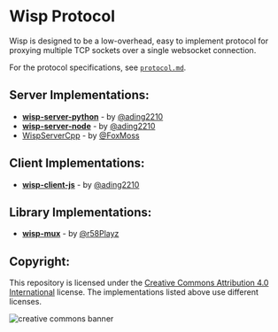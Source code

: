 # Wisp Protocol
Wisp is designed to be a low-overhead, easy to implement protocol for proxying multiple TCP sockets over a single websocket connection.

For the protocol specifications, see [`protocol.md`](https://github.com/MercuryWorkshop/wisp-protocol/blob/main/protocol.md).

## Server Implementations:
- **[wisp-server-python](https://github.com/MercuryWorkshop/wisp-server-python)** - by [@ading2210](https://github.com/ading2210)
- **[wisp-server-node](https://github.com/MercuryWorkshop/wisp-server-node)** - by [@ading2210](https://github.com/ProgrammerIn-wonderland)
- [WispServerCpp](https://github.com/FoxMoss/WispServerCpp) - by [@FoxMoss](https://github.com/FoxMoss)

## Client Implementations:
- **[wisp-client-js](https://github.com/MercuryWorkshop/wisp-client-js)** - by [@ading2210](https://github.com/ading2210)

## Library Implementations:
- **[wisp-mux](https://crates.io/crates/wisp-mux)** - by [@r58Playz](https://github.com/r58Playz)

## Copyright:
This repository is licensed under the [Creative Commons Attribution 4.0 International](https://github.com/MercuryWorkshop/wisp-protocol/blob/main/LICENSE) license. The implementations listed above use different licenses.

![creative commons banner](https://mirrors.creativecommons.org/presskit/buttons/88x31/png/by.png)
